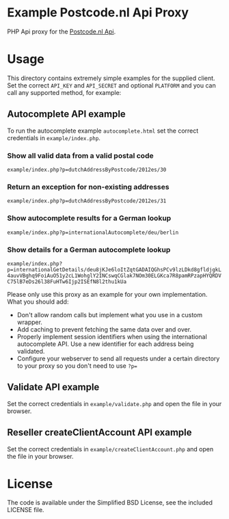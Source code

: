 Example Postcode.nl Api Proxy
=============

PHP Api proxy for the [Postcode.nl Api](https://developer.postcode.eu/documentation).


Usage
=============

This directory contains extremely simple examples for the supplied client.
Set the correct `API_KEY` and `API_SECRET` and optional `PLATFORM` and you can call
any supported method, for example:

## Autocomplete API example
To run the autocomplete example `autocomplete.html` set the correct credentials in `example/index.php`.

### Show all valid data from a valid postal code
`example/index.php?p=dutchAddressByPostcode/2012es/30`

### Return an exception for non-existing addresses
`example/index.php?p=dutchAddressByPostcode/2012es/31`

### Show autocomplete results for a German lookup
`example/index.php?p=internationalAutocomplete/deu/berlin`

### Show details for a German autocomplete lookup
`example/index.php?p=internationalGetDetails/deu8jKJe6loItZqtGADAIQGhsPCv9lzLDkd8gfldjgkL4auvVBghq9FoiAuO51y2cL1WohglY2INCswqCGlak7NOm30ELGKca7R8pamRPzapHYQRDVC75lB7eDs26l38FuHTw6Ijp2ISEfN8l2thu1kUa`

Please only use this proxy as an example for your own implementation.
What you should add:

* Don't allow random calls but implement what you use in a custom wrapper.
* Add caching to prevent fetching the same data over and over.
* Properly implement session identifiers when using the international autocomplete API. Use a new identifier for each address being validated.
* Configure your webserver to send all requests under a certain directory to your proxy
 so you don't need to use `?p=`

## Validate API example
Set the correct credentials in `example/validate.php` and open the file in your browser.

## Reseller createClientAccount API example
Set the correct credentials in `example/createClientAccount.php` and open the file in your browser.

License
=============

The code is available under the Simplified BSD License, see the included LICENSE file.
